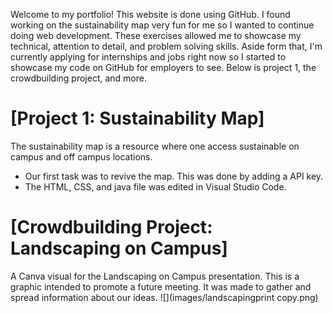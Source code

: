 Welcome to my portfolio! This website is done using GitHub. I found working on the sustainability map very fun for me so I wanted to continue doing web development. These exercises allowed me to showcase my technical, attention to detail, and problem solving skills. Aside form that, I'm currently applying for internships and jobs right now so I started to showcase my code on GitHub for employers to see. Below is project 1, the crowdbuilding project, and more.

# [Project 1: Sustainability Map]
The sustainability map is a resource where one access sustainable on campus and off campus locations. 

* Our first task was to revive the map. This was done by adding a API key.
* The HTML, CSS, and java file was edited in Visual Studio Code.


# [Crowdbuilding Project: Landscaping on Campus]
A Canva visual for the Landscaping on Campus presentation. This is a graphic intended to promote a future meeting. It was made to gather and spread information about our ideas. 
![](images/landscapingprint copy.png)

